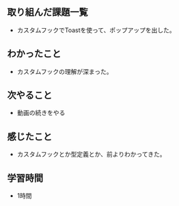 ## 取り組んだ課題一覧
- カスタムフックでToastを使って、ポップアップを出した。

## わかったこと
- カスタムフックの理解が深まった。

## 次やること
- 動画の続きをやる

## 感じたこと
- カスタムフックとか型定義とか、前よりわかってきた。

## 学習時間
- 1時間